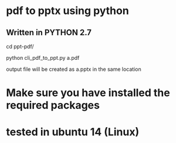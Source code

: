 # pdf to pptx using python

## Written in PYTHON 2.7 

cd ppt-pdf/

python   cli_pdf_to_ppt.py   a.pdf

output file will be created as a.pptx in the same location

# Make sure you have installed the required packages 

# tested in ubuntu 14 (Linux)
